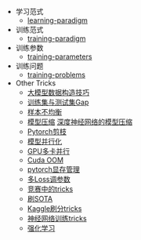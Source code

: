 - 学习范式
  - [learning-paradigm](https://github.com/QinHsiu/Awesome-Tricks/tree/main/Advanced/learning-paradigm.md)  
- 训练范式
  - [training-paradigm](https://github.com/QinHsiu/Awesome-Tricks/tree/main/Advanced/training-paradigm.md)
- 训练参数
  - [training-parameters](https://github.com/QinHsiu/Awesome-Tricks/tree/main/Advanced/training-parameters.md)
- 训练问题  
  - [training-problems](https://github.com/QinHsiu/Awesome-Tricks/tree/main/Advanced/training-problems.md)
- Other Tricks
  - [大模型数据构造技巧](https://mp.weixin.qq.com/s/8SWFT5PydKdckydOIzDUTQ)
  - [训练集与测试集Gap](https://mp.weixin.qq.com/s/BqdEoTDuS_FEukY5Ez-wCA)
  - [样本不均衡](https://mp.weixin.qq.com/s/CxKww2VWanDTzG9VBef6dg)
  - [模型压缩](https://mp.weixin.qq.com/s/Z3dbhoUcXSCY5xCFtSy5hQ) [深度神经网络的模型压缩](https://mp.weixin.qq.com/s/PXjNjAzGlp34eBse3OrVuA)
  - [Pytorch剪枝](https://mp.weixin.qq.com/s/LFuU495F7LuGHebDKN4swA)
  - [模型并行化](https://mp.weixin.qq.com/s/4yMZTSbeYgzaYGRElhLY1Q)
  - [GPU多卡并行](https://mp.weixin.qq.com/s/Dph7uLJUIc1zOWNRxQ2q5Q)
  - [Cuda OOM](https://mp.weixin.qq.com/s/EHxKll5nGHkaaqlKpGsb5A)
  - [pytorch显存管理](https://mp.weixin.qq.com/s/W9wOIBXTUjWubBNI2dzhrw)
  - [多Loss调参数](https://mp.weixin.qq.com/s/_zZqeuu1bcnayEjNcSEY0g)
  - [竞赛中的tricks](https://mp.weixin.qq.com/s/LQfosmuVf2kFR13L-vUzew)
  - [刷SOTA](https://mp.weixin.qq.com/s/yTYFUAsLef7Qa29DrcECZg)
  - [Kaggle刷分tricks](https://mp.weixin.qq.com/s/h5ZWMGyVJjYSyC-5h5BeFA)
  - [神经网络训练tricks](https://mp.weixin.qq.com/s/QfSzmQT1XcZGphrD-z0qKA)
  - [强化学习](https://mp.weixin.qq.com/s/A6PujvGsOBuGjF2Mn3-s0A)
